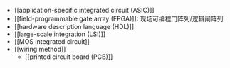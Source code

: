 - [[application-specific integrated circuit (ASIC)]]
- [[field-programmable gate array (FPGA)]]: 现场可编程门阵列/逻辑闸阵列
- [[hardware description language (HDL)]]
- [[large-scale integration (LSI)]]
- [[MOS integrated circuit]]
- [[wiring method]]
    - [[printed circuit board (PCB)]]
